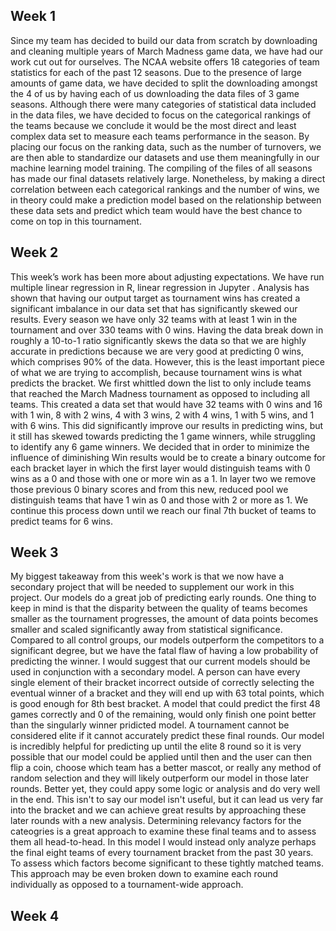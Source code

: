 ## Week 1

Since my team has decided to build our data from scratch by downloading and cleaning multiple years of March Madness game data, we have had our work cut out for ourselves. The NCAA website offers 18 categories of team statistics for each of the past 12 seasons. Due to the presence of large amounts of game data, we have decided to split the downloading amongst the 4 of us by having each of us downloading the data files of 3 game seasons. Although there were many categories of statistical data included in the data files, we have decided to focus on the categorical rankings of the teams because we conclude it would be the most direct and least complex data set to measure each teams performance in the season. By placing our focus on the ranking data, such as the number of turnovers, we are then able to standardize our datasets and use them meaningfully in our machine learning model training. The compiling of the files of all seasons has made our final datasets relatively large. Nonetheless, by making a direct correlation between each categorical rankings and the number of wins, we in theory could make a prediction model based on the relationship between these data sets and predict which team would have the best chance to come on top in this tournament.


## Week 2

This week’s work has been more about adjusting expectations. We have run multiple linear regression in R, linear regression in Jupyter . Analysis has shown that having our output target as tournament wins has created a significant imbalance in our data set that has significantly skewed our results. Every season we have only 32 teams with at least 1 win in the tournament and over 330 teams with 0 wins. Having the data break down in roughly a 10-to-1 ratio significantly skews the data so that we are highly accurate in predictions because we are very good at predicting 0 wins, which comprises 90% of the data. However, this is the least important piece of what we are trying to accomplish, because tournament wins is what predicts the bracket. We first whittled down the list to only include teams that reached the March Madness tournament as opposed to including all teams. This created a data set that would have 32 teams with 0 wins and 16 with 1 win, 8 with 2 wins, 4 with 3 wins, 2 with 4 wins, 1 with 5 wins, and 1 with 6 wins. This did significantly improve our results in predicting wins, but it still has skewed towards predicting the 1 game winners, while struggling to identify any 6 game winners. We decided that in order to minimize the influence of diminishing Win results would be to create a binary outcome for each bracket layer in which the first layer would distinguish teams with 0 wins as a 0 and those with one or more win as a 1. In layer two we remove those previous 0 binary scores and from this new, reduced pool we distinguish teams that have 1 win as 0 and those with 2 or more as 1. We continue this process down until we reach our final 7th bucket of teams to predict teams for 6 wins. 

## Week 3
My biggest takeaway from this week's work is that we now have a secondary project that will be needed to supplement our work in this project. Our models do a great job of predicting early rounds. One thing to keep in mind is that the disparity between the quality of teams becomes smaller as the tournament progresses, the amount of data points becomes smaller and scaled significantly away from statistical significance. Compared to all control groups, our models outperform the competitors to a significant degree, but we have the fatal flaw of having a low probability of predicting the winner. I would suggest that our current models should be used in conjunction with a secondary model. A person can have every single element of their bracket incorrect outside of correctly selecting the eventual winner of a bracket and they will end up with 63 total points, which is good enough for 8th best bracket. A model that could predict the first 48 games correctly and 0 of the remaining, would only finish one point better than the singularly winner pridicted model. A tournament cannot be considered elite if it cannot accurately predict these final rounds. Our model is incredibly helpful for predicting up until the elite 8 round so it is very possible that our model could be applied until then and the user can then flip a coin, choose which team has a better mascot, or really any method of random selection and they will likely outperform our model in those later rounds. Better yet, they could appy some logic or analysis and do very well in the end. This isn't to say our model isn't useful, but it can lead us very far into the bracket and we can achieve great results by approaching these later rounds with a new analysis. Determining relevancy factors for the cateogries is a great approach to examine these final teams and to assess them all head-to-head. In this model I would instead only analyze perhaps the final eight teams of every tournament bracket from the past 30 years. To assess which factors become significant to these tightly matched teams. This approach may be even broken down to examine each round individually as opposed to a tournament-wide approach. 




## Week 4



